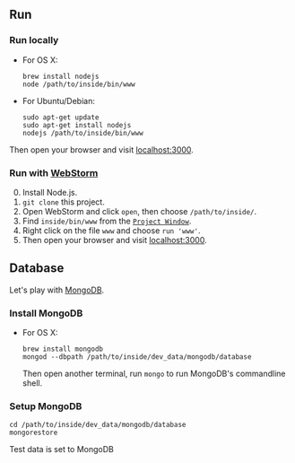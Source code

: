 ## Run ##

### Run locally ###
* For OS X:

    ```
    brew install nodejs
    node /path/to/inside/bin/www
    ```

* For Ubuntu/Debian: 

    ```
    sudo apt-get update
    sudo apt-get install nodejs
    nodejs /path/to/inside/bin/www
    ```

Then open your browser and visit [localhost:3000](http://localhost:3000).

### Run with [WebStorm](https://www.jetbrains.com/webstorm/) ###
0. Install Node.js.
1. `git clone` this project.
2. Open WebStorm and click `open`, then choose `/path/to/inside/`.
3. Find `inside/bin/www` from the [`Project Window`](https://www.jetbrains.com/idea/help/project-tool-window.html).
4. Right click on the file `www` and choose `run 'www'`.
5. Then open your browser and visit [localhost:3000](http://localhost:3000).

## Database ##
Let's play with [MongoDB](https://docs.mongodb.org/manual/?_ga=1.186268077.561571883.1445584874).

### Install MongoDB ###

* For OS X:

    ```
    brew install mongodb
    mongod --dbpath /path/to/inside/dev_data/mongodb/database
    ```

    Then open another terminal, run `mongo` to run MongoDB's commandline shell.

### Setup MongoDB ###

    cd /path/to/inside/dev_data/mongodb/database
    mongorestore
Test data is set to MongoDB
